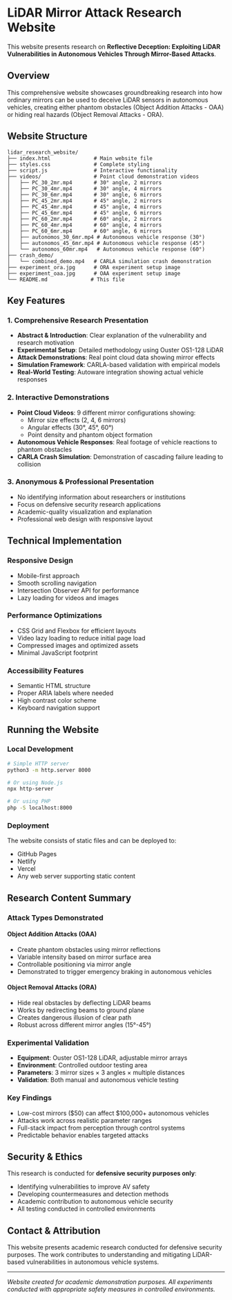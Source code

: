 # LiDAR Mirror Attack Research Website

This website presents research on **Reflective Deception: Exploiting LiDAR Vulnerabilities in Autonomous Vehicles Through Mirror-Based Attacks**.

## Overview

This comprehensive website showcases groundbreaking research into how ordinary mirrors can be used to deceive LiDAR sensors in autonomous vehicles, creating either phantom obstacles (Object Addition Attacks - OAA) or hiding real hazards (Object Removal Attacks - ORA).

## Website Structure

```
lidar_research_website/
├── index.html              # Main website file
├── styles.css              # Complete styling
├── script.js               # Interactive functionality
├── videos/                 # Point cloud demonstration videos
│   ├── PC_30_2mr.mp4       # 30° angle, 2 mirrors
│   ├── PC_30_4mr.mp4       # 30° angle, 4 mirrors
│   ├── PC_30_6mr.mp4       # 30° angle, 6 mirrors
│   ├── PC_45_2mr.mp4       # 45° angle, 2 mirrors
│   ├── PC_45_4mr.mp4       # 45° angle, 4 mirrors
│   ├── PC_45_6mr.mp4       # 45° angle, 6 mirrors
│   ├── PC_60_2mr.mp4       # 60° angle, 2 mirrors
│   ├── PC_60_4mr.mp4       # 60° angle, 4 mirrors
│   ├── PC_60_6mr.mp4       # 60° angle, 6 mirrors
│   ├── autonomos_30_6mr.mp4 # Autonomous vehicle response (30°)
│   ├── autonomos_45_6mr.mp4 # Autonomous vehicle response (45°)
│   └── autonomos_60mr.mp4   # Autonomous vehicle response (60°)
├── crash_demo/
│   └── combined_demo.mp4   # CARLA simulation crash demonstration
├── experiment_ora.jpg      # ORA experiment setup image
├── experiment_oaa.jpg      # OAA experiment setup image
└── README.md              # This file
```

## Key Features

### 1. Comprehensive Research Presentation
- **Abstract & Introduction**: Clear explanation of the vulnerability and research motivation
- **Experimental Setup**: Detailed methodology using Ouster OS1-128 LiDAR
- **Attack Demonstrations**: Real point cloud data showing mirror effects
- **Simulation Framework**: CARLA-based validation with empirical models
- **Real-World Testing**: Autoware integration showing actual vehicle responses

### 2. Interactive Demonstrations
- **Point Cloud Videos**: 9 different mirror configurations showing:
  - Mirror size effects (2, 4, 6 mirrors)
  - Angular effects (30°, 45°, 60°)
  - Point density and phantom object formation
- **Autonomous Vehicle Responses**: Real footage of vehicle reactions to phantom obstacles
- **CARLA Crash Simulation**: Demonstration of cascading failure leading to collision

### 3. Anonymous & Professional Presentation
- No identifying information about researchers or institutions
- Focus on defensive security research applications
- Academic-quality visualization and explanation
- Professional web design with responsive layout

## Technical Implementation

### Responsive Design
- Mobile-first approach
- Smooth scrolling navigation
- Intersection Observer API for performance
- Lazy loading for videos and images

### Performance Optimizations
- CSS Grid and Flexbox for efficient layouts
- Video lazy loading to reduce initial page load
- Compressed images and optimized assets
- Minimal JavaScript footprint

### Accessibility Features
- Semantic HTML structure
- Proper ARIA labels where needed
- High contrast color scheme
- Keyboard navigation support

## Running the Website

### Local Development
```bash
# Simple HTTP server
python3 -m http.server 8000

# Or using Node.js
npx http-server

# Or using PHP
php -S localhost:8000
```

### Deployment
The website consists of static files and can be deployed to:
- GitHub Pages
- Netlify
- Vercel
- Any web server supporting static content

## Research Content Summary

### Attack Types Demonstrated

#### Object Addition Attacks (OAA)
- Create phantom obstacles using mirror reflections
- Variable intensity based on mirror surface area
- Controllable positioning via mirror angle
- Demonstrated to trigger emergency braking in autonomous vehicles

#### Object Removal Attacks (ORA)
- Hide real obstacles by deflecting LiDAR beams
- Works by redirecting beams to ground plane
- Creates dangerous illusion of clear path
- Robust across different mirror angles (15°-45°)

### Experimental Validation
- **Equipment**: Ouster OS1-128 LiDAR, adjustable mirror arrays
- **Environment**: Controlled outdoor testing area
- **Parameters**: 3 mirror sizes × 3 angles × multiple distances
- **Validation**: Both manual and autonomous vehicle testing

### Key Findings
- Low-cost mirrors ($50) can affect $100,000+ autonomous vehicles
- Attacks work across realistic parameter ranges
- Full-stack impact from perception through control systems
- Predictable behavior enables targeted attacks

## Security & Ethics

This research is conducted for **defensive security purposes only**:
- Identifying vulnerabilities to improve AV safety
- Developing countermeasures and detection methods
- Academic contribution to autonomous vehicle security
- All testing conducted in controlled environments

## Contact & Attribution

This website presents academic research conducted for defensive security purposes. The work contributes to understanding and mitigating LiDAR-based vulnerabilities in autonomous vehicle systems.

---

*Website created for academic demonstration purposes. All experiments conducted with appropriate safety measures in controlled environments.*